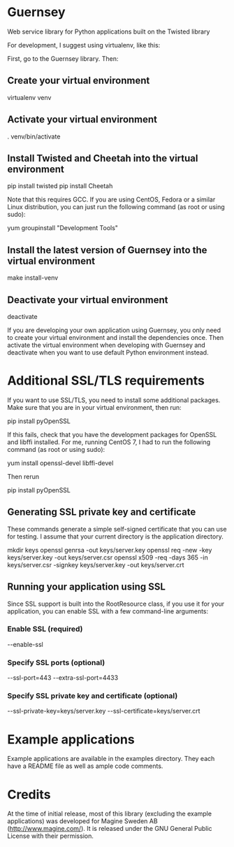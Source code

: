 <!--
    Guernsey - Library to simplify creating REST web services using Python and Twisted
    Copyright (C) 2016 Ingemar Nilsson

    This program is free software: you can redistribute it and/or modify
    it under the terms of the GNU General Public License as published by
    the Free Software Foundation, either version 3 of the License, or
    (at your option) any later version.

    This program is distributed in the hope that it will be useful,
    but WITHOUT ANY WARRANTY; without even the implied warranty of
    MERCHANTABILITY or FITNESS FOR A PARTICULAR PURPOSE.  See the
    GNU General Public License for more details.

    You should have received a copy of the GNU General Public License
    along with this program.  If not, see <http://www.gnu.org/licenses/>.
-->

# Guernsey

Web service library for Python applications built on the Twisted library

For development, I suggest using virtualenv, like this:

First, go to the Guernsey library. Then:

## Create your virtual environment

  virtualenv venv

## Activate your virtual environment

  . venv/bin/activate

## Install Twisted and Cheetah into the virtual environment

  pip install twisted
  pip install Cheetah

Note that this requires GCC. If you are using CentOS, Fedora or a
similar Linux distribution, you can just run the following command (as
root or using sudo):

  yum groupinstall "Development Tools"

## Install the latest version of Guernsey into the virtual environment

  make install-venv

## Deactivate your virtual environment

  deactivate

If you are developing your own application using Guernsey, you only
need to create your virtual environment and install the dependencies
once. Then activate the virtual environment when developing with
Guernsey and deactivate when you want to use default Python
environment instead.

# Additional SSL/TLS requirements

If you want to use SSL/TLS, you need to install some additional
packages. Make sure that you are in your virtual environment, then
run:

  pip install pyOpenSSL

If this fails, check that you have the development packages for OpenSSL and libffi installed. For me, running CentOS 7, I had to run the following command (as root or using sudo):

  yum install openssl-devel libffi-devel

Then rerun

  pip install pyOpenSSL

## Generating SSL private key and certificate

These commands generate a simple self-signed certificate that you can
use for testing. I assume that your current directory is the
application directory.

  mkdir keys
  openssl genrsa -out keys/server.key
  openssl req -new -key keys/server.key -out keys/server.csr
  openssl x509 -req -days 365 -in keys/server.csr -signkey keys/server.key -out keys/server.crt

## Running your application using SSL

Since SSL support is built into the RootResource class, if you use it
for your application, you can enable SSL with a few command-line
arguments:

### Enable SSL (required)

  --enable-ssl 

### Specify SSL ports (optional)

  --ssl-port=443 --extra-ssl-port=4433

### Specify SSL private key and certificate (optional)

  --ssl-private-key=keys/server.key --ssl-certificate=keys/server.crt

# Example applications

Example applications are available in the examples directory. They
each have a README file as well as ample code comments.

# Credits

At the time of initial release, most of this library (excluding the
example applications) was developed for Magine Sweden AB
(http://www.magine.com/). It is released under the GNU General Public
License with their permission.
